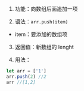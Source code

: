 1. 功能：向数组后面追加一项

2. 语法：`arr.push(item)`

- item：要添加的数组项

3. 返回值：新数组的 lenght

4. 用法：

```js
let arr = ['1']
arr.push(2) //2
arr //[1,2]
```

